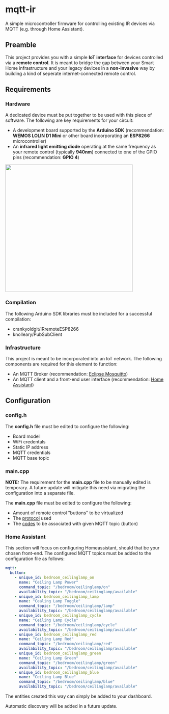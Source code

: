# mqtt-ir
A simple microcontroller firmware for controlling existing IR devices via MQTT (e.g. through Home Assistant).

## Preamble
This project provides you with a simple **IoT interface** for devices controlled via a **remote control**. It is meant to bridge the gap between your Smart Home infrastructure and your legacy devices in a **non-invasive** way by building a kind of seperate internet-connected remote control.

## Requirements
### Hardware
A dedicated device must be put together to be used with this piece of software. The following are key requirements for your circuit:
- A development board supported by the **Arduino SDK** (recommendation: **WEMOS LOLIN D1 Mini** or other board incorporating an **ESP8266** microcontroller)
- An **infrared light emitting diode** operating at the same frequency as your remote control (typically **940nm**) connected to one of the GPIO pins (recommendation: **GPIO 4**)

<img src="https://user-images.githubusercontent.com/40141286/195071773-35e8a95d-5e5a-47d9-a13f-8144ff922d06.png" width=400px height=400px>

### Compilation
The following Arduino SDK libraries must be included for a successful compilation:
- crankyoldgit/IRremoteESP8266
- knolleary/PubSubClient

### Infrastructure
This project is meant to be incorporated into an IoT network. The following components are required for this element to function:
- An MQTT Broker (recommendation: [Eclipse Mosquitto](https://mosquitto.org/))
- An MQTT client and a front-end user interface (recommendation: [Home Assistant](https://www.home-assistant.io/))

## Configuration
### config.h
The **config.h** file must be edited to configure the following:
- Board model
- WiFi credentals
- Static IP address
- MQTT credentials
- MQTT base topic

### main.cpp
**NOTE:** The requirement for the **main.cpp** file to be manually edited is temporary. A future update will mitigate this need via migrating the configuration into a separate file.

The **main.cpp** file must be edited to configure the following:
- Amount of remote control "buttons" to be virtualized
- The [protocol](https://github.com/crankyoldgit/IRremoteESP8266/blob/master/SupportedProtocols.md) used
- The [codes](https://github.com/crankyoldgit/IRremoteESP8266/tree/master/examples/IRrecvDumpV3) to be associated with given MQTT topic (button)

### Home Assistant
This section will focus on configuring Homeassistant, should that be your chosen front-end.
The configured MQTT topics must be added to the configuration file as follows:
```yaml
mqtt:
  button:
    - unique_id: bedroom_ceilinglamp_on
      name: "Ceiling Lamp Power"
      command_topic: "/bedroom/ceilinglamp/on"
      availability_topic: "/bedroom/ceilinglamp/available"
    - unique_id: bedroom_ceilinglamp_lamp
      name: "Cealing Lamp Toggle"
      command_topic: "/bedroom/ceilinglamp/lamp"
      availability_topic: "/bedroom/ceilinglamp/available"
    - unique_id: bedroom_ceilinglamp_cycle
      name: "Ceiling Lamp Cycle"
      command_topic: "/bedroom/ceilinglamp/cycle"
      availability_topic: "/bedroom/ceilinglamp/available"
    - unique_id: bedroom_ceilinglamp_red
      name: "Ceiling Lamp Red"
      command_topic: "/bedroom/ceilinglamp/red"
      availability_topic: "/bedroom/ceilinglamp/available"
    - unique_id: bedroom_ceilinglamp_green
      name: "Ceiling Lamp Green"
      command_topic: "/bedroom/ceilinglamp/green"
      availability_topic: "/bedroom/ceilinglamp/available"
    - unique_id: bedroom_ceilinglamp_blue
      name: "Ceiling Lamp Blue"
      command_topic: "/bedroom/ceilinglamp/blue"
      availability_topic: "/bedroom/ceilinglamp/available"
```
The entities created this way can simply be added to your dashboard.

Automatic discovery will be added in a future update.
